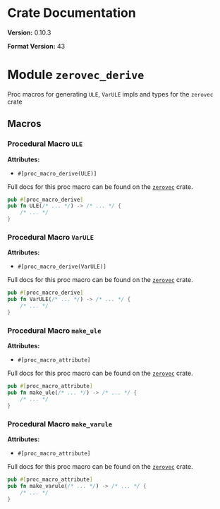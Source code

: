 # Crate Documentation

**Version:** 0.10.3

**Format Version:** 43

# Module `zerovec_derive`

Proc macros for generating `ULE`, `VarULE` impls and types for the `zerovec` crate

## Macros

### Procedural Macro `ULE`

**Attributes:**

- `#[proc_macro_derive(ULE)]`

Full docs for this proc macro can be found on the [`zerovec`](docs.rs/zerovec) crate.

```rust
pub #[proc_macro_derive]
pub fn ULE(/* ... */) -> /* ... */ {
    /* ... */
}
```

### Procedural Macro `VarULE`

**Attributes:**

- `#[proc_macro_derive(VarULE)]`

Full docs for this proc macro can be found on the [`zerovec`](docs.rs/zerovec) crate.

```rust
pub #[proc_macro_derive]
pub fn VarULE(/* ... */) -> /* ... */ {
    /* ... */
}
```

### Procedural Macro `make_ule`

**Attributes:**

- `#[proc_macro_attribute]`

Full docs for this proc macro can be found on the [`zerovec`](docs.rs/zerovec) crate.

```rust
pub #[proc_macro_attribute]
pub fn make_ule(/* ... */) -> /* ... */ {
    /* ... */
}
```

### Procedural Macro `make_varule`

**Attributes:**

- `#[proc_macro_attribute]`

Full docs for this proc macro can be found on the [`zerovec`](docs.rs/zerovec) crate.

```rust
pub #[proc_macro_attribute]
pub fn make_varule(/* ... */) -> /* ... */ {
    /* ... */
}
```

